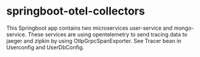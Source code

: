 # springboot-otel-collectors
This Springboot app contains two microservices user-service and mongo-service. These services are using opentelemetry to send tracing data to jaeger and zipkin by using OtlpGrpcSpanExporter.
See Tracer bean in Userconfig and UserDbConfig.
